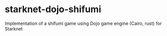 # starknet-dojo-shifumi
Implementation of a shifumi game using Dojo game engine (Cairo, rust) for Starknet
